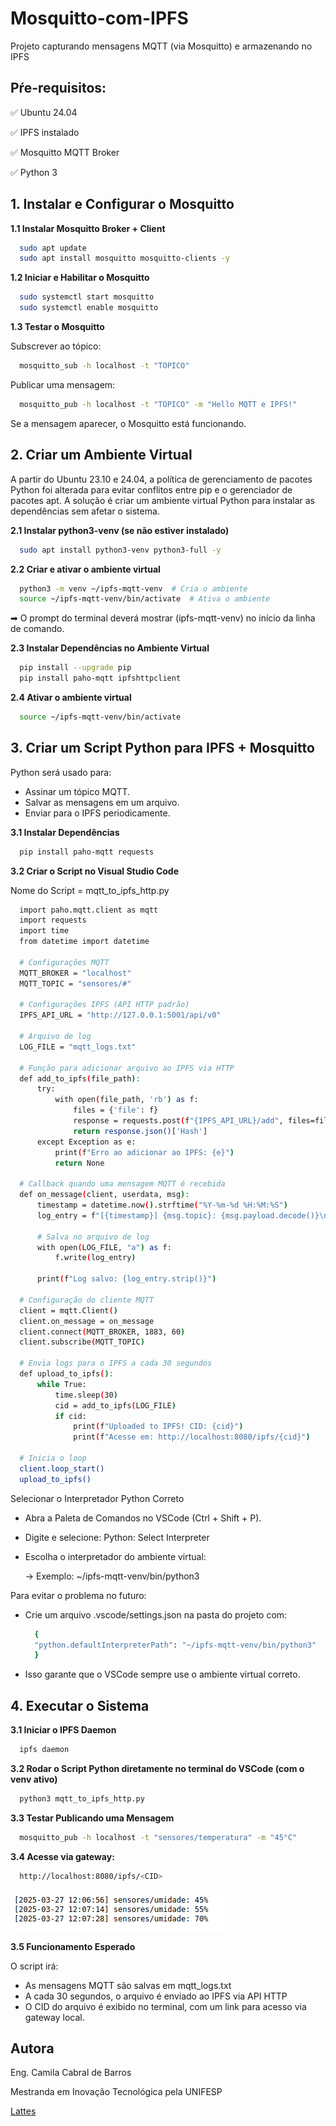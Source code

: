 # Mosquitto-com-IPFS
Projeto capturando mensagens MQTT (via Mosquitto) e armazenando no IPFS

## Pŕe-requisitos:

✅ Ubuntu 24.04

✅ IPFS instalado 

✅ Mosquitto MQTT Broker 

✅ Python 3 


## 1. Instalar e Configurar o Mosquitto

<b>1.1 Instalar Mosquitto Broker + Client</b>

  ```bash
    sudo apt update
    sudo apt install mosquitto mosquitto-clients -y
  ```

<b>1.2 Iniciar e Habilitar o Mosquitto</b>

  ```bash
    sudo systemctl start mosquitto
    sudo systemctl enable mosquitto
  ```

<b>1.3 Testar o Mosquitto</b>

Subscrever ao tópico:

  ```bash
    mosquitto_sub -h localhost -t "TOPICO"
  ```

Publicar uma mensagem:

  ```bash
    mosquitto_pub -h localhost -t "TOPICO" -m "Hello MQTT e IPFS!"
  ```

Se a mensagem aparecer, o Mosquitto está funcionando.


## 2. Criar um Ambiente Virtual

A partir do Ubuntu 23.10 e 24.04, a política de gerenciamento de pacotes Python foi alterada para evitar conflitos entre pip e o gerenciador de pacotes apt. A solução é criar um ambiente virtual Python para instalar as dependências sem afetar o sistema.

<b>2.1 Instalar python3-venv (se não estiver instalado)</b>

  ```bash
    sudo apt install python3-venv python3-full -y
  ```

<b>2.2 Criar e ativar o ambiente virtual</b>

  ```bash
    python3 -m venv ~/ipfs-mqtt-venv  # Cria o ambiente
    source ~/ipfs-mqtt-venv/bin/activate  # Ativa o ambiente
  ```

  ➡ O prompt do terminal deverá mostrar (ipfs-mqtt-venv) no início da linha de comando.

<b>2.3 Instalar Dependências no Ambiente Virtual</b>

  ```bash
    pip install --upgrade pip
    pip install paho-mqtt ipfshttpclient
  ```

<b>2.4 Ativar o ambiente virtual </b>

  ```bash
    source ~/ipfs-mqtt-venv/bin/activate
  ```





## 3. Criar um Script Python para IPFS + Mosquitto

Python será usado para:
- Assinar um tópico MQTT.
- Salvar as mensagens em um arquivo.
- Enviar para o IPFS periodicamente.

<b>3.1 Instalar Dependências</b>

  ```bash
    pip install paho-mqtt requests
  ```

<b>3.2 Criar o Script no Visual Studio Code</b>

Nome do Script = mqtt_to_ipfs_http.py

  ```bash
    import paho.mqtt.client as mqtt
    import requests
    import time
    from datetime import datetime
    
    # Configurações MQTT
    MQTT_BROKER = "localhost"
    MQTT_TOPIC = "sensores/#"
    
    # Configurações IPFS (API HTTP padrão)
    IPFS_API_URL = "http://127.0.0.1:5001/api/v0"
    
    # Arquivo de log
    LOG_FILE = "mqtt_logs.txt"
    
    # Função para adicionar arquivo ao IPFS via HTTP
    def add_to_ipfs(file_path):
        try:
            with open(file_path, 'rb') as f:
                files = {'file': f}
                response = requests.post(f"{IPFS_API_URL}/add", files=files)
                return response.json()['Hash']
        except Exception as e:
            print(f"Erro ao adicionar ao IPFS: {e}")
            return None
    
    # Callback quando uma mensagem MQTT é recebida
    def on_message(client, userdata, msg):
        timestamp = datetime.now().strftime("%Y-%m-%d %H:%M:%S")
        log_entry = f"[{timestamp}] {msg.topic}: {msg.payload.decode()}\n"
        
        # Salva no arquivo de log
        with open(LOG_FILE, "a") as f:
            f.write(log_entry)
        
        print(f"Log salvo: {log_entry.strip()}")
    
    # Configuração do cliente MQTT
    client = mqtt.Client()
    client.on_message = on_message
    client.connect(MQTT_BROKER, 1883, 60)
    client.subscribe(MQTT_TOPIC)
    
    # Envia logs para o IPFS a cada 30 segundos
    def upload_to_ipfs():
        while True:
            time.sleep(30)
            cid = add_to_ipfs(LOG_FILE)
            if cid:
                print(f"Uploaded to IPFS! CID: {cid}")
                print(f"Acesse em: http://localhost:8080/ipfs/{cid}")
    
    # Inicia o loop
    client.loop_start()
    upload_to_ipfs()
  ```

Selecionar o Interpretador Python Correto

  - Abra a Paleta de Comandos no VSCode (Ctrl + Shift + P).

  - Digite e selecione:
    Python: Select Interpreter

  - Escolha o interpretador do ambiente virtual:
    
    → Exemplo: ~/ipfs-mqtt-venv/bin/python3


Para evitar o problema no futuro:

  - Crie um arquivo .vscode/settings.json na pasta do projeto com:
      ```bash
        {
        "python.defaultInterpreterPath": "~/ipfs-mqtt-venv/bin/python3"
        }
      ```
  - Isso garante que o VSCode sempre use o ambiente virtual correto.


## 4. Executar o Sistema

<b>3.1 Iniciar o IPFS Daemon</b>

  ```bash
    ipfs daemon
  ```

<b>3.2 Rodar o Script Python diretamente no terminal do VSCode (com o venv ativo)</b>

  ```bash
    python3 mqtt_to_ipfs_http.py
  ```

<b>3.3 Testar Publicando uma Mensagem</b>

  ```bash
    mosquitto_pub -h localhost -t "sensores/temperatura" -m "45°C"
  ```

<b>3.4 Acesse via gateway:</b>

  ```bash
    http://localhost:8080/ipfs/<CID>
  ```

![image](https://github.com/Camila-Barros/Mosquitto-com-IPFS/blob/main/img1.png)


<b>3.5 Funcionamento Esperado</b>

O script irá:

- As mensagens MQTT são salvas em mqtt_logs.txt
- A cada 30 segundos, o arquivo é enviado ao IPFS via API HTTP
- O CID do arquivo é exibido no terminal, com um link para acesso via gateway local.

  



## Autora

Eng. Camila Cabral de Barros

Mestranda em Inovação Tecnológica pela UNIFESP

[Lattes](http://lattes.cnpq.br/2066462797590469)






